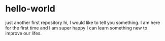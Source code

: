 # hello-world
just another first repository
hi, I would like to tell you something. I am here for the first time and I am super happy I can learn something new to improve our lifes.
